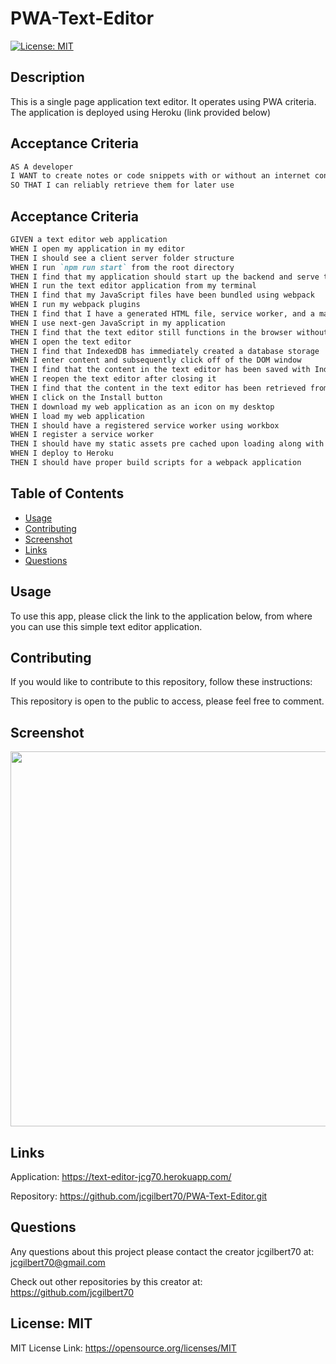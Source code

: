 
  # PWA-Text-Editor
  

  [![License: MIT](https://img.shields.io/badge/License-MIT-yellow.svg)](https://opensource.org/licenses/MIT)
  
 
  ## Description
 
 This is a single page application text editor. It operates using PWA criteria. The application is deployed using Heroku (link provided below)
  
## Acceptance Criteria

```md
AS A developer
I WANT to create notes or code snippets with or without an internet connection
SO THAT I can reliably retrieve them for later use
```

## Acceptance Criteria

```md
GIVEN a text editor web application
WHEN I open my application in my editor
THEN I should see a client server folder structure
WHEN I run `npm run start` from the root directory
THEN I find that my application should start up the backend and serve the client
WHEN I run the text editor application from my terminal
THEN I find that my JavaScript files have been bundled using webpack
WHEN I run my webpack plugins
THEN I find that I have a generated HTML file, service worker, and a manifest file
WHEN I use next-gen JavaScript in my application
THEN I find that the text editor still functions in the browser without errors
WHEN I open the text editor
THEN I find that IndexedDB has immediately created a database storage
WHEN I enter content and subsequently click off of the DOM window
THEN I find that the content in the text editor has been saved with IndexedDB
WHEN I reopen the text editor after closing it
THEN I find that the content in the text editor has been retrieved from our IndexedDB
WHEN I click on the Install button
THEN I download my web application as an icon on my desktop
WHEN I load my web application
THEN I should have a registered service worker using workbox
WHEN I register a service worker
THEN I should have my static assets pre cached upon loading along with subsequent pages and static assets
WHEN I deploy to Heroku
THEN I should have proper build scripts for a webpack application
```

  ## Table of Contents
  - [Usage](#usage)
  - [Contributing](#contributing)
  - [Screenshot](#screenshot)
  - [Links](#links)
  - [Questions](#questions)
  
 
  ## Usage
  
  To use this app, please click the link to the application below, from where you can use this simple text editor application.
 
 
  ## Contributing
  

  If you would like to contribute to this repository, follow these instructions: 
  

   This repository is open to the public to access, please feel free to comment.
  

   ## Screenshot

  <img src=".assets/img/Screenshot.png" width="600">
  

  ## Links

  Application:
  https://text-editor-jcg70.herokuapp.com/

  Repository:
  https://github.com/jcgilbert70/PWA-Text-Editor.git
  
 
  ## Questions
  Any questions about this project please contact the creator jcgilbert70 at:
  jcgilbert70@gmail.com
  

  Check out other repositories by this creator at: https://github.com/jcgilbert70
  

  ## License: MIT
  
  MIT License Link: https://opensource.org/licenses/MIT